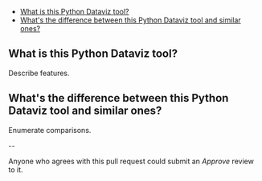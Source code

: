<!-- START doctoc generated TOC please keep comment here to allow auto update -->
<!-- DON'T EDIT THIS SECTION, INSTEAD RE-RUN doctoc TO UPDATE -->

- [What is this Python Dataviz tool?](#what-is-this-python-dataviz-tool)
- [What's the difference between this Python Dataviz tool and similar ones?](#whats-the-difference-between-this-python-dataviz-tool-and-similar-ones)

<!-- END doctoc generated TOC please keep comment here to allow auto update -->

## What is this Python Dataviz tool?

Describe features.

## What's the difference between this Python Dataviz tool and similar ones?

Enumerate comparisons.

--

Anyone who agrees with this pull request could submit an _Approve_ review to it.
